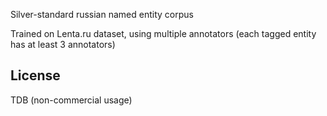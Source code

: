 Silver-standard russian named entity corpus

Trained on Lenta.ru dataset, using multiple annotators (each tagged entity has at least 3 annotators)

## License

TDB (non-commercial usage)
